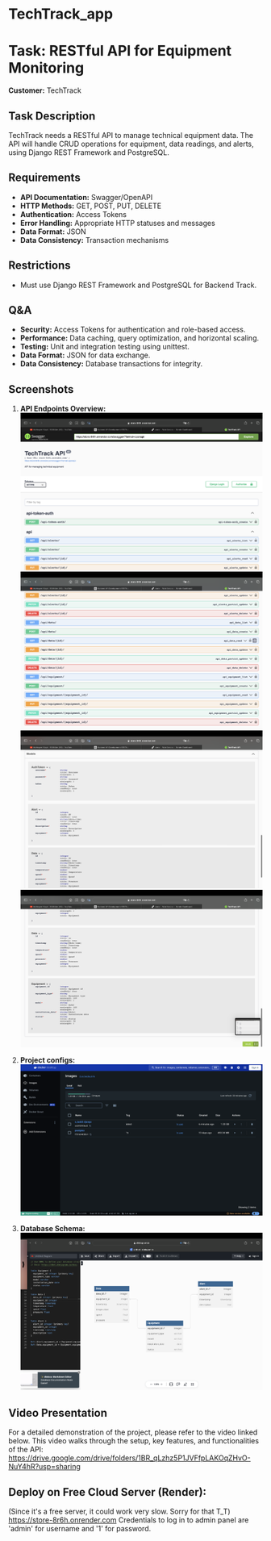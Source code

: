 # TechTrack_app
# Task: RESTful API for Equipment Monitoring

**Customer:** TechTrack

## Task Description

TechTrack needs a RESTful API to manage technical equipment data. The API will handle CRUD operations for equipment, data readings, and alerts, using Django REST Framework and PostgreSQL.

## Requirements

- **API Documentation:** Swagger/OpenAPI
- **HTTP Methods:** GET, POST, PUT, DELETE
- **Authentication:** Access Tokens
- **Error Handling:** Appropriate HTTP statuses and messages
- **Data Format:** JSON
- **Data Consistency:** Transaction mechanisms

## Restrictions

- Must use Django REST Framework and PostgreSQL for Backend Track.

## Q&A

- **Security:** Access Tokens for authentication and role-based access.
- **Performance:** Data caching, query optimization, and horizontal scaling.
- **Testing:** Unit and integration testing using unittest.
- **Data Format:** JSON for data exchange.
- **Data Consistency:** Database transactions for integrity.

## Screenshots

1. **API Endpoints Overview:**
   ![API Endpoints Overview](/screenshots/Screenshot2024-05-20at03.13.04.png)
   ![API Endpoints Overview](/screenshots/Screenshot2024-05-20at03.13.14.png)
   ![API Endpoints Overview](/screenshots/Screenshot2024-05-20at03.13.26.png)
   ![API Endpoints Overview](/screenshots/Screenshot2024-05-20at03.13.29.png)

3. **Project configs:**
   ![Docker-compose](/screenshots/Screenshot2024-05-22at13.10.51.png)

3. **Database Schema:**
   ![Database Schema](/screenshots/Screenshot2024-05-20at02.33.05.png)

## Video Presentation

For a detailed demonstration of the project, please refer to the video linked below. This video walks through the setup, key features, and functionalities of the API:
https://drive.google.com/drive/folders/1BR_qLzhz5P1JVFfpLAKOqZHvO-NuY4hR?usp=sharing

## Deploy on Free Cloud Server (Render):
(Since it's a free server, it could work very slow. Sorry for that T_T)
https://store-8r6h.onrender.com
Credentials to log in to admin panel are
'admin' for username and
'1' for password.
